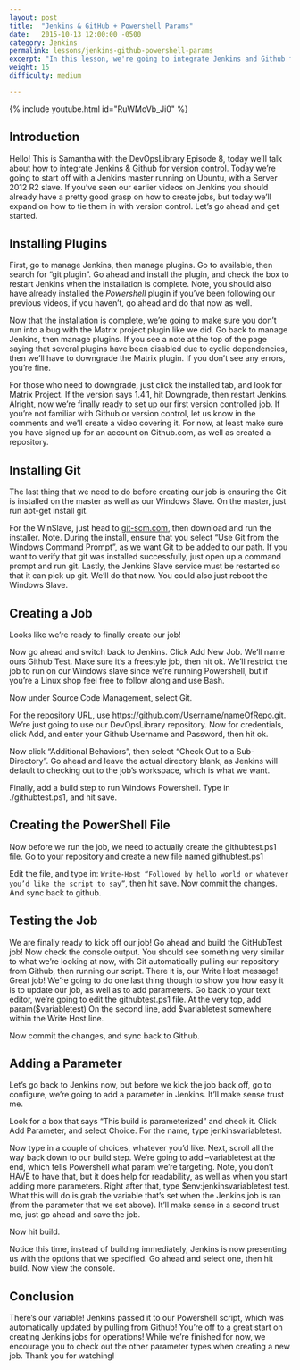 ```yaml
---
layout: post
title:  "Jenkins & GitHub + Powershell Params"
date:   2015-10-13 12:00:00 -0500
category: Jenkins
permalink: lessons/jenkins-github-powershell-params
excerpt: "In this lesson, we're going to integrate Jenkins and Github for version control.  We'll start off with a Jenkins master running on Ubuntu, with a Server"
weight: 15
difficulty: medium

---
```

{% include youtube.html id="RuWMoVb_Ji0" %}

Introduction
------------
Hello! This is Samantha with the DevOpsLibrary Episode 8, today we’ll talk about how to integrate Jenkins & Github for version control. Today we’re going to start off with a Jenkins master running on Ubuntu, with a Server 2012 R2 slave. If you’ve seen our earlier videos on Jenkins you should already have a pretty good grasp on how to create jobs, but today we’ll expand on how to tie them in with version control. Let’s go ahead and get started.

Installing Plugins
------------------
First, go to manage Jenkins, then manage plugins.
Go to available, then search for “git plugin”. Go ahead and install the plugin, and check the box to restart Jenkins when the installation is complete. Note, you should also have already installed the *Powershell* plugin if you’ve been following our previous videos, if you haven’t, go ahead and do that now as well.

Now that the installation is complete, we’re going to make sure you don’t run into a bug with the Matrix project plugin like we did. Go back to manage Jenkins, then manage plugins. If you see a note at the top of the page saying that several plugins have been disabled due to cyclic dependencies, then we’ll have to downgrade the Matrix plugin. If you don’t see any errors, you’re fine.

For those who need to downgrade, just click the installed tab, and look for Matrix Project. If the version says 1.4.1, hit Downgrade, then restart Jenkins.
Alright, now we’re finally ready to set up our first version controlled job. If you’re not familiar with Github or version control, let us know in the comments and we’ll create a video covering it. For now, at least make sure you have signed up for an account on Github.com, as well as created a repository.

Installing Git
--------------
The last thing that we need to do before creating our job is ensuring the Git is installed on the master as well as our Windows Slave. On the master, just run apt-get install git.

For the WinSlave, just head to [git-scm.com](http://www.git-scm.com), then download and run the installer. Note. During the install, ensure that you select “Use Git from the Windows Command Prompt”, as we want Git to be added to our path. If you want to verify that git was installed successfully, just open up a command prompt and run git. Lastly, the Jenkins Slave service must be restarted so that it can pick up git. We’ll do that now. You could also just reboot the Windows Slave.

Creating a Job
--------------
Looks like we’re ready to finally create our job!

Now go ahead and switch back to Jenkins. Click Add New Job. We’ll name ours Github Test.
Make sure it’s a freestyle job, then hit ok. We’ll restrict the job to run on our Windows slave since we’re running Powershell, but if you’re a Linux shop feel free to follow along and use Bash.

Now under Source Code Management, select Git.

For the repository URL, use https://github.com/Username/nameOfRepo.git. We’re just going to use our DevOpsLibrary repository. Now for credentials, click Add, and enter your Github Username and Password, then hit ok.

Now click “Additional Behaviors”, then select “Check Out to a Sub-Directory”. Go ahead and leave the actual directory blank, as Jenkins will default to checking out to the job’s workspace, which is what we want.

Finally, add a build step to run Windows Powershell. Type in ./githubtest.ps1, and hit save.

Creating the PowerShell File
----------------------------
Now before we run the job, we need to actually create the githubtest.ps1 file. Go to your repository and create a new file named githubtest.ps1

Edit the file, and type in:
`Write-Host “Followed by hello world or whatever you’d like the script to say”`, then hit save.
Now commit the changes.
And sync back to github.

Testing the Job
---------------
We are finally ready to kick off our job! Go ahead and build the GitHubTest job! Now check the console output. You should see something very similar to what we’re looking at now, with Git automatically pulling our repository from Github, then running our script. There it is, our Write Host message! Great job!
We’re going to do one last thing though to show you how easy it is to update our job, as well as to add parameters. Go back to your text editor, we’re going to edit the githubtest.ps1 file. At the very top, add param($variabletest)
On the second line, add $variabletest somewhere within the Write Host line.

Now commit the changes, and sync back to Github.

Adding a Parameter
------------------
Let’s go back to Jenkins now, but before we kick the job back off, go to configure, we’re going to add a parameter in Jenkins. It’ll make sense trust me.

Look for a box that says “This build is parameterized” and check it. Click Add Parameter, and select Choice. For the name, type jenkinsvariabletest.

Now type in a couple of choices, whatever you’d like. Next, scroll all the way back down to our build step. We’re going to add –variabletest at the end, which tells Powershell what param we’re targeting. Note, you don’t HAVE to have that, but it does help for readability, as well as when you start adding more parameters. Right after that, type $env:jenkinsvariabletest test.
What this will do is grab the variable that’s set when the Jenkins job is ran (from the parameter that we set above). It’ll make sense in a second trust me, just go ahead and save the job.

Now hit build.

Notice this time, instead of building immediately, Jenkins is now presenting us with the options that we specified. Go ahead and select one, then hit build. Now view the console.

Conclusion
----------
There’s our variable! Jenkins passed it to our Powershell script, which was automatically updated by pulling from Github! You’re off to a great start on creating Jenkins jobs for operations! While we’re finished for now, we encourage you to check out the other parameter types when creating a new job. Thank you for watching!
